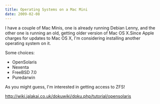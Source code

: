 ```yaml
---
title: Operating Systems on a Mac Mini
date: 2009-02-08
---
```

I have a couple of Mac Minis, one is already running Debian Lenny, and the other one is running an old, getting older version of Mac OS X.Since Apple charges for updates to Mac OS X, I'm considering installing another operating system on it.

Some choices:<ul><li>OpenSolaris</li><li>Nexenta</li><li>FreeBSD 7.0</li><li>Puredarwin</li></ul>As you might guess, I'm interested in getting access to ZFS!

<a rel="nofollow" href="http://wiki.jalakai.co.uk/dokuwiki/doku.php/tutorial/opensolaris">http://wiki.jalakai.co.uk/dokuwiki/doku.php/tutorial/opensolaris</a>

